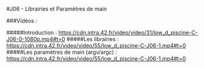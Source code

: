 #J06 - Librairies et Paramètres de main

###Vidéos :

#####Introduction :
https://cdn.intra.42.fr/video/video/31/low_d_piscine-C-J06-0-1080p.mp4#t=0
#####Les librairies :
https://cdn.intra.42.fr/video/video/55/low_d_piscine-C-J06-1.mp4#t=0
#####Les paramètres de main (argv/argc) :
https://cdn.intra.42.fr/video/video/55/low_d_piscine-C-J06-1.mp4#t=0
